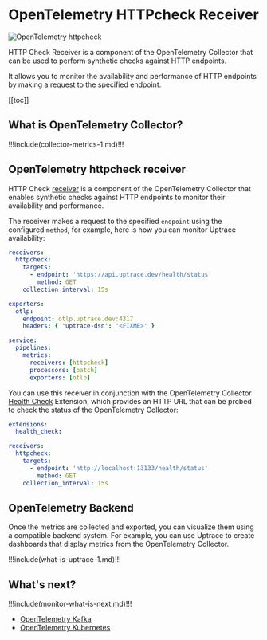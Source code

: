# OpenTelemetry HTTPcheck Receiver

![OpenTelemetry httpcheck](/httpcheck/cover.png)

HTTP Check Receiver is a component of the OpenTelemetry Collector that can be used to perform synthetic checks against HTTP endpoints.

It allows you to monitor the availability and performance of HTTP endpoints by making a request to the specified endpoint.

[[toc]]

## What is OpenTelemetry Collector?

!!!include(collector-metrics-1.md)!!!

## OpenTelemetry httpcheck receiver

HTTP Check [receiver](https://github.com/open-telemetry/opentelemetry-collector-contrib/tree/main/receiver/httpcheckreceiver) is a component of the OpenTelemetry Collector that enables synthetic checks against HTTP endpoints to monitor their availability and performance.

The receiver makes a request to the specified `endpoint` using the configured `method`, for example, here is how you can monitor Uptrace availability:

```yaml
receivers:
  httpcheck:
    targets:
      - endpoint: 'https://api.uptrace.dev/health/status'
        method: GET
    collection_interval: 15s

exporters:
  otlp:
    endpoint: otlp.uptrace.dev:4317
    headers: { 'uptrace-dsn': '<FIXME>' }

service:
  pipelines:
    metrics:
      receivers: [httpcheck]
      processors: [batch]
      exporters: [otlp]
```

You can use this receiver in conjunction with the OpenTelemetry Collector [Health Check](https://github.com/open-telemetry/opentelemetry-collector-contrib/tree/main/extension/healthcheckextension) Extension, which provides an HTTP URL that can be probed to check the status of the OpenTelemetry Collector:

```yaml
extensions:
  health_check:

receivers:
  httpcheck:
    targets:
      - endpoint: 'http://localhost:13133/health/status'
        method: GET
    collection_interval: 15s
```

## OpenTelemetry Backend

Once the metrics are collected and exported, you can visualize them using a compatible backend system. For example, you can use Uptrace to create dashboards that display metrics from the OpenTelemetry Collector.

!!!include(what-is-uptrace-1.md)!!!

## What's next?

!!!include(monitor-what-is-next.md)!!!

- [OpenTelemetry Kafka](opentelemetry-kafka.md)
- [OpenTelemetry Kubernetes](opentelemetry-kubernetes.md)
